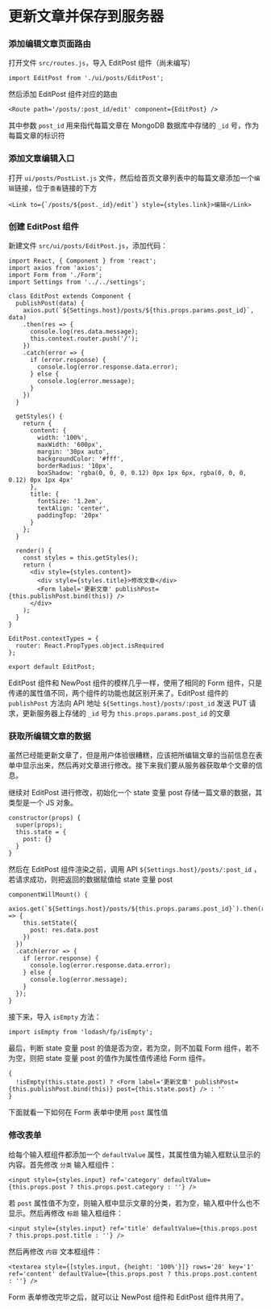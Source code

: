 # 更新文章并保存到服务器

### 添加编辑文章页面路由

打开文件 `src/routes.js`，导入 EditPost 组件（尚未编写）

```
import EditPost from './ui/posts/EditPost';
```

然后添加 EditPost 组件对应的路由

```
<Route path='/posts/:post_id/edit' component={EditPost} />
```

其中参数 `post_id` 用来指代每篇文章在 MongoDB 数据库中存储的 `_id` 号，作为每篇文章的标识符

### 添加文章编辑入口

打开 `ui/posts/PostList.js` 文件，然后给首页文章列表中的每篇文章添加一个`编辑`链接，位于`查看`链接的下方

```
<Link to={`/posts/${post._id}/edit`} style={styles.link}>编辑</Link>
```

### 创建 EditPost 组件

新建文件 `src/ui/posts/EditPost.js`，添加代码：

```
import React, { Component } from 'react';
import axios from 'axios';
import Form from './Form';
import Settings from '../../settings';

class EditPost extends Component {
  publishPost(data) {
    axios.put(`${Settings.host}/posts/${this.props.params.post_id}`, data)
    .then(res => {
      console.log(res.data.message);
      this.context.router.push('/');
    })
    .catch(error => {
      if (error.response) {
        console.log(error.response.data.error);
      } else {
        console.log(error.message);
      }
    })
  }

  getStyles() {
    return {
      content: {
        width: '100%',
        maxWidth: '600px',
        margin: '30px auto',
        backgroundColor: '#fff',
        borderRadius: '10px',
        boxShadow: 'rgba(0, 0, 0, 0.12) 0px 1px 6px, rgba(0, 0, 0, 0.12) 0px 1px 4px'
      },
      title: {
        fontSize: '1.2em',
        textAlign: 'center',
        paddingTop: '20px'
      }
    };
  }

  render() {
    const styles = this.getStyles();
    return (
      <div style={styles.content}>
        <div style={styles.title}>修改文章</div>
        <Form label='更新文章' publishPost={this.publishPost.bind(this)} />
      </div>
    );
  }
}

EditPost.contextTypes = {
  router: React.PropTypes.object.isRequired
};

export default EditPost;
```

EditPost 组件和 NewPost 组件的模样几乎一样，使用了相同的 Form 组件，只是传递的属性值不同，两个组件的功能也就区别开来了。EditPost 组件的 `publishPost` 方法向 API 地址 `${Settings.host}/posts/:post_id` 发送 PUT 请求，更新服务器上存储的 `_id` 号为 `this.props.params.post_id` 的文章

### 获取所编辑文章的数据

虽然已经能更新文章了，但是用户体验很糟糕，应该把所编辑文章的当前信息在表单中显示出来，然后再对文章进行修改。接下来我们要从服务器获取单个文章的信息。

继续对 EditPost 进行修改，初始化一个 state 变量 post 存储一篇文章的数据，其类型是一个 JS 对象。

```
constructor(props) {
  super(props);
  this.state = {
    post: {}
  }
}
```

然后在 EditPost 组件渲染之前，调用 API `${Settings.host}/posts/:post_id` ，若请求成功，则把返回的数据赋值给 state 变量 post

```
componentWillMount() {
  axios.get(`${Settings.host}/posts/${this.props.params.post_id}`).then(res => {
    this.setState({
      post: res.data.post
    })
  })
  .catch(error => {
    if (error.response) {
      console.log(error.response.data.error);
    } else {
      console.log(error.message);
    }
  });
}
```

接下来，导入 `isEmpty` 方法：

```
import isEmpty from 'lodash/fp/isEmpty';
```

最后，判断 state 变量 post 的值是否为空，若为空，则不加载 Form 组件，若不为空，则把 state 变量 post 的值作为属性值传递给 Form 组件。

```
{
  !isEmpty(this.state.post) ? <Form label='更新文章' publishPost={this.publishPost.bind(this)} post={this.state.post} /> : ''
}
```

下面就看一下如何在 Form 表单中使用 `post` 属性值

### 修改表单

给每个输入框组件都添加一个 `defaultValue` 属性，其属性值为输入框默认显示的内容。首先修改 `分类` 输入框组件：

```
<input style={styles.input} ref='category' defaultValue={this.props.post ? this.props.post.category : ''} />
```

若 `post` 属性值不为空，则输入框中显示文章的分类，若为空，输入框中什么也不显示。然后再修改 `标题` 输入框组件：

```
<input style={styles.input} ref='title' defaultValue={this.props.post ? this.props.post.title : ''} />
```

然后再修改 `内容` 文本框组件：

```
<textarea style={[styles.input, {height: '100%'}]} rows='20' key='1' ref='content' defaultValue={this.props.post ? this.props.post.content : ''} />
```

Form 表单修改完毕之后，就可以让 NewPost 组件和 EditPost 组件共用了。
